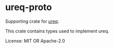 # ureq-proto

Supporting crate for [ureq](https://crates.io/crates/ureq).

This crate contains types used to implement ureq.



License: MIT OR Apache-2.0
